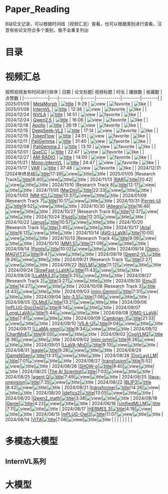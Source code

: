 # Paper_Reading

B站论文记录，可以根据时间线（视频汇总）查看，也可以根据类别进行查看，注意有些论文符合多个类别，我不会重复列出

# 目录


# 视频汇总
按照视频发布时间进行排序
| 日期 | 论文标题| 视频标题  | 时长 | 播放数     | 收藏数        | 点赞数      |
|------------|----|-----------|------|------------|---------|--------|
| 2025/01/09 | [MetaMorph](https://tsb0601.github.io/metamorph) | [![title](https://img.shields.io/badge/dynamic/json?label=视频&query=data.title&url=https://api.bilibili.com/x/web-interface/view?bvid=BV1W1rkYqEn9)](https://www.bilibili.com/video/BV1W1rkYqEn9/) | 9:29 | ![view](https://img.shields.io/badge/dynamic/json?label=播放量&query=data.stat.view&url=https://api.bilibili.com/x/web-interface/view?bvid=BV1W1rkYqEn9) | ![favorite](https://img.shields.io/badge/dynamic/json?label=收藏数&query=data.stat.favorite&url=https://api.bilibili.com/x/web-interface/view?bvid=BV1W1rkYqEn9) | ![like](https://img.shields.io/badge/dynamic/json?label=点赞数&query=data.stat.like&url=https://api.bilibili.com/x/web-interface/view?bvid=BV1W1rkYqEn9) |
| 2025/01/08 | [InternVL](https://internvl.github.io/) | [![title](https://img.shields.io/badge/dynamic/json?label=视频&query=data.title&url=https://api.bilibili.com/x/web-interface/view?bvid=BV1ZxrvYTEET)](https://www.bilibili.com/video/BV1ZxrvYTEET/) | 12:36 | ![view](https://img.shields.io/badge/dynamic/json?label=播放量&query=data.stat.view&url=https://api.bilibili.com/x/web-interface/view?bvid=BV1ZxrvYTEET) | ![favorite](https://img.shields.io/badge/dynamic/json?label=收藏数&query=data.stat.favorite&url=https://api.bilibili.com/x/web-interface/view?bvid=BV1ZxrvYTEET) | ![like](https://img.shields.io/badge/dynamic/json?label=点赞数&query=data.stat.like&url=https://api.bilibili.com/x/web-interface/view?bvid=BV1ZxrvYTEET) |
| 2024/12/24 | [NVILA](https://nvlabs.github.io/VILA/) | [![title](https://img.shields.io/badge/dynamic/json?label=视频&query=data.title&url=https://api.bilibili.com/x/web-interface/view?bvid=BV1g8kZYoEWn)](https://www.bilibili.com/video/BV1g8kZYoEWn/) | 14:51 | ![view](https://img.shields.io/badge/dynamic/json?label=播放量&query=data.stat.view&url=https://api.bilibili.com/x/web-interface/view?bvid=BV1g8kZYoEWn) | ![favorite](https://img.shields.io/badge/dynamic/json?label=收藏数&query=data.stat.favorite&url=https://api.bilibili.com/x/web-interface/view?bvid=BV1g8kZYoEWn) | ![like](https://img.shields.io/badge/dynamic/json?label=点赞数&query=data.stat.like&url=https://api.bilibili.com/x/web-interface/view?bvid=BV1g8kZYoEWn) |
| 2024/12/24 | [Qwen2.5](https://github.com/QwenLM/Qwen2.5) | [![title](https://img.shields.io/badge/dynamic/json?label=视频&query=data.title&url=https://api.bilibili.com/x/web-interface/view?bvid=BV13UkiYNEmv)](https://www.bilibili.com/video/BV13UkiYNEmv/) | 16:06 | ![view](https://img.shields.io/badge/dynamic/json?label=播放量&query=data.stat.view&url=https://api.bilibili.com/x/web-interface/view?bvid=BV13UkiYNEmv) | ![favorite](https://img.shields.io/badge/dynamic/json?label=收藏数&query=data.stat.favorite&url=https://api.bilibili.com/x/web-interface/view?bvid=BV13UkiYNEmv) | ![like](https://img.shields.io/badge/dynamic/json?label=点赞数&query=data.stat.like&url=https://api.bilibili.com/x/web-interface/view?bvid=BV13UkiYNEmv) |
| 2024/12/18 | [Apollo](https://arxiv.org/abs/2412.10360) | [![title](https://img.shields.io/badge/dynamic/json?label=视频&query=data.title&url=https://api.bilibili.com/x/web-interface/view?bvid=BV1RnkAY5EHe)](https://www.bilibili.com/video/BV1RnkAY5EHe/) | 26:19 | ![view](https://img.shields.io/badge/dynamic/json?label=播放量&query=data.stat.view&url=https://api.bilibili.com/x/web-interface/view?bvid=BV1RnkAY5EHe) | ![favorite](https://img.shields.io/badge/dynamic/json?label=收藏数&query=data.stat.favorite&url=https://api.bilibili.com/x/web-interface/view?bvid=BV1RnkAY5EHe) | ![like](https://img.shields.io/badge/dynamic/json?label=点赞数&query=data.stat.like&url=https://api.bilibili.com/x/web-interface/view?bvid=BV1RnkAY5EHe) |
| 2024/12/15 | [DeepSeek-VL2](https://github.com/deepseek-ai/DeepSeek-VL2/tree/main) | [![title](https://img.shields.io/badge/dynamic/json?label=视频&query=data.title&url=https://api.bilibili.com/x/web-interface/view?bvid=BV1pcqoYFEBg)](https://www.bilibili.com/video/BV1pcqoYFEBg/) | 17:14 | ![view](https://img.shields.io/badge/dynamic/json?label=播放量&query=data.stat.view&url=https://api.bilibili.com/x/web-interface/view?bvid=BV1pcqoYFEBg) | ![favorite](https://img.shields.io/badge/dynamic/json?label=收藏数&query=data.stat.favorite&url=https://api.bilibili.com/x/web-interface/view?bvid=BV1pcqoYFEBg) | ![like](https://img.shields.io/badge/dynamic/json?label=点赞数&query=data.stat.like&url=https://api.bilibili.com/x/web-interface/view?bvid=BV1pcqoYFEBg) |
| 2024/12/15 | [TokenFlow](https://github.com/ByteFlow-AI/TokenFlow/tree/main) | [![title](https://img.shields.io/badge/dynamic/json?label=视频&query=data.title&url=https://api.bilibili.com/x/web-interface/view?bvid=BV1JkB7YQEDe)](https://www.bilibili.com/video/BV1JkB7YQEDe/) | 24:51 | ![view](https://img.shields.io/badge/dynamic/json?label=播放量&query=data.stat.view&url=https://api.bilibili.com/x/web-interface/view?bvid=BV1JkB7YQEDe) | ![favorite](https://img.shields.io/badge/dynamic/json?label=收藏数&query=data.stat.favorite&url=https://api.bilibili.com/x/web-interface/view?bvid=BV1JkB7YQEDe) | ![like](https://img.shields.io/badge/dynamic/json?label=点赞数&query=data.stat.like&url=https://api.bilibili.com/x/web-interface/view?bvid=BV1JkB7YQEDe) |
| 2024/12/11 | [PaliGemma](https://arxiv.org/pdf/2407.07726) | [![title](https://img.shields.io/badge/dynamic/json?label=视频&query=data.title&url=https://api.bilibili.com/x/web-interface/view?bvid=BV15DqrY6Eah)](https://www.bilibili.com/video/BV15DqrY6Eah/) | 31:40 | ![view](https://img.shields.io/badge/dynamic/json?label=播放量&query=data.stat.view&url=https://api.bilibili.com/x/web-interface/view?bvid=BV15DqrY6Eah) | ![favorite](https://img.shields.io/badge/dynamic/json?label=收藏数&query=data.stat.favorite&url=https://api.bilibili.com/x/web-interface/view?bvid=BV15DqrY6Eah) | ![like](https://img.shields.io/badge/dynamic/json?label=点赞数&query=data.stat.like&url=https://api.bilibili.com/x/web-interface/view?bvid=BV15DqrY6Eah) |
| 2024/12/08 | [PaliGemma 2](https://arxiv.org/pdf/2412.03555) | [![title](https://img.shields.io/badge/dynamic/json?label=视频&query=data.title&url=https://api.bilibili.com/x/web-interface/view?bvid=BV1kwqsYuEfq)](https://www.bilibili.com/video/BV1kwqsYuEfq/) | 13:10 | ![view](https://img.shields.io/badge/dynamic/json?label=播放量&query=data.stat.view&url=https://api.bilibili.com/x/web-interface/view?bvid=BV1kwqsYuEfq) | ![favorite](https://img.shields.io/badge/dynamic/json?label=收藏数&query=data.stat.favorite&url=https://api.bilibili.com/x/web-interface/view?bvid=BV1kwqsYuEfq) | ![like](https://img.shields.io/badge/dynamic/json?label=点赞数&query=data.stat.like&url=https://api.bilibili.com/x/web-interface/view?bvid=BV1kwqsYuEfq) |
| 2024/12/01 | [QueCC](https://arxiv.org/pdf/2412.03555) | [![title](https://img.shields.io/badge/dynamic/json?label=视频&query=data.title&url=https://api.bilibili.com/x/web-interface/view?bvid=BV1XczfYREtY)](https://www.bilibili.com/video/BV1XczfYREtY/) | 22:47 | ![view](https://img.shields.io/badge/dynamic/json?label=播放量&query=data.stat.view&url=https://api.bilibili.com/x/web-interface/view?bvid=BV1XczfYREtY) | ![favorite](https://img.shields.io/badge/dynamic/json?label=收藏数&query=data.stat.favorite&url=https://api.bilibili.com/x/web-interface/view?bvid=BV1XczfYREtY) | ![like](https://img.shields.io/badge/dynamic/json?label=点赞数&query=data.stat.like&url=https://api.bilibili.com/x/web-interface/view?bvid=BV1XczfYREtY) |
| 2024/12/27 | [AM-RADIO](https://github.com/NVlabs/RADIO) | [![title](https://img.shields.io/badge/dynamic/json?label=视频&query=data.title&url=https://api.bilibili.com/x/web-interface/view?bvid=BV1vkBRY7EVE)](https://www.bilibili.com/video/BV1vkBRY7EVE/) | 14:00 | ![view](https://img.shields.io/badge/dynamic/json?label=播放量&query=data.stat.view&url=https://api.bilibili.com/x/web-interface/view?bvid=BV1vkBRY7EVE) | ![favorite](https://img.shields.io/badge/dynamic/json?label=收藏数&query=data.stat.favorite&url=https://api.bilibili.com/x/web-interface/view?bvid=BV1vkBRY7EVE) | ![like](https://img.shields.io/badge/dynamic/json?label=点赞数&query=data.stat.like&url=https://api.bilibili.com/x/web-interface/view?bvid=BV1vkBRY7EVE) |
| 2024/11/21 | [Mono-internVL](https://arxiv.org/pdf/2410.08202) | [![title](https://img.shields.io/badge/dynamic/json?label=视频&query=data.title&url=https://api.bilibili.com/x/web-interface/view?bvid=BV1CUUyYZESE)](https://www.bilibili.com/video/BV1CUUyYZESE/) | 24:47 | ![view](https://img.shields.io/badge/dynamic/json?label=播放量&query=data.stat.view&url=https://api.bilibili.com/x/web-interface/view?bvid=BV1CUUyYZESE) | ![favorite](https://img.shields.io/badge/dynamic/json?label=收藏数&query=data.stat.favorite&url=https://api.bilibili.com/x/web-interface/view?bvid=BV1CUUyYZESE) | ![like](https://img.shields.io/badge/dynamic/json?label=点赞数&query=data.stat.like&url=https://api.bilibili.com/x/web-interface/view?bvid=BV1CUUyYZESE) |
| 2024/11/17 | [VAR](https://github.com/FoundationVision/VAR) | [![title](https://img.shields.io/badge/dynamic/json?label=视频&query=data.title&url=https://api.bilibili.com/x/web-interface/view?bvid=BV1oFUCYkEjE)](https://www.bilibili.com/video/BV1oFUCYkEjE/) | 37:48 | ![view](https://img.shields.io/badge/dynamic/json?label=播放量&query=data.stat.view&url=https://api.bilibili.com/x/web-interface/view?bvid=BV1oFUCYkEjE) | ![favorite](https://img.shields.io/badge/dynamic/json?label=收藏数&query=data.stat.favorite&url=https://api.bilibili.com/x/web-interface/view?bvid=BV1oFUCYkEjE) | ![like](https://img.shields.io/badge/dynamic/json?label=点赞数&query=data.stat.like&url=https://api.bilibili.com/x/web-interface/view?bvid=BV1oFUCYkEjE) |
| 2024/12/31 |2024年终总结|[![title](https://img.shields.io/badge/dynamic/json?label=视频&query=data.title&url=https://api.bilibili.com/x/web-interface/view?bvid=BV12e6nYrENQ)](https://www.bilibili.com/video/BV12e6nYrENQ/)|17:39|![view](https://img.shields.io/badge/dynamic/json?label=播放量&query=data.stat.view&url=https://api.bilibili.com/x/web-interface/view?bvid=BV12e6nYrENQ)|![title](https://img.shields.io/badge/dynamic/json?label=收藏数&query=data.stat.favorite&url=https://api.bilibili.com/x/web-interface/view?bvid=BV12e6nYrENQ)|![title](https://img.shields.io/badge/dynamic/json?label=点赞数&query=data.stat.like&url=https://api.bilibili.com/x/web-interface/view?bvid=BV12e6nYrENQ)
| 2025/01/05 |Research Track|[![title](https://img.shields.io/badge/dynamic/json?label=视频&query=data.title&url=https://api.bilibili.com/x/web-interface/view?bvid=BV1GPrTYUET4)](https://www.bilibili.com/video/BV1GPrTYUET4/)|8:40|![view](https://img.shields.io/badge/dynamic/json?label=播放量&query=data.stat.view&url=https://api.bilibili.com/x/web-interface/view?bvid=BV1GPrTYUET4)|![title](https://img.shields.io/badge/dynamic/json?label=收藏数&query=data.stat.favorite&url=https://api.bilibili.com/x/web-interface/view?bvid=BV1GPrTYUET4)|![title](https://img.shields.io/badge/dynamic/json?label=点赞数&query=data.stat.like&url=https://api.bilibili.com/x/web-interface/view?bvid=BV1GPrTYUET4)
| 2024/11/13 |[RAR](https://arxiv.org/pdf/2411.00776)|[![title](https://img.shields.io/badge/dynamic/json?label=视频&query=data.title&url=https://api.bilibili.com/x/web-interface/view?bvid=BV1bLUuYeEP4)](https://www.bilibili.com/video/BV1bLUuYeEP4/)|20:42|![view](https://img.shields.io/badge/dynamic/json?label=播放量&query=data.stat.view&url=https://api.bilibili.com/x/web-interface/view?bvid=BV1bLUuYeEP4)|![title](https://img.shields.io/badge/dynamic/json?label=收藏数&query=data.stat.favorite&url=https://api.bilibili.com/x/web-interface/view?bvid=BV1bLUuYeEP4)|![title](https://img.shields.io/badge/dynamic/json?label=点赞数&query=data.stat.like&url=https://api.bilibili.com/x/web-interface/view?bvid=BV1bLUuYeEP4)
| 2024/11/10 |Research Track 8|[![title](https://img.shields.io/badge/dynamic/json?label=视频&query=data.title&url=https://api.bilibili.com/x/web-interface/view?bvid=BV1w7mkYEERN)](https://www.bilibili.com/video/BV1w7mkYEERN/)|12:17|![view](https://img.shields.io/badge/dynamic/json?label=播放量&query=data.stat.view&url=https://api.bilibili.com/x/web-interface/view?bvid=BV1w7mkYEERN)|![title](https://img.shields.io/badge/dynamic/json?label=收藏数&query=data.stat.favorite&url=https://api.bilibili.com/x/web-interface/view?bvid=BV1w7mkYEERN)|![title](https://img.shields.io/badge/dynamic/json?label=点赞数&query=data.stat.like&url=https://api.bilibili.com/x/web-interface/view?bvid=BV1w7mkYEERN)
| 2024/11/05 |[MarDini](https://arxiv.org/abs/2410.20280)|[![title](https://img.shields.io/badge/dynamic/json?label=视频&query=data.title&url=https://api.bilibili.com/x/web-interface/view?bvid=BV1tuDQYxES7)](https://www.bilibili.com/video/BV1tuDQYxES7/)|22:33|![view](https://img.shields.io/badge/dynamic/json?label=播放量&query=data.stat.view&url=https://api.bilibili.com/x/web-interface/view?bvid=BV1tuDQYxES7)|![title](https://img.shields.io/badge/dynamic/json?label=收藏数&query=data.stat.favorite&url=https://api.bilibili.com/x/web-interface/view?bvid=BV1tuDQYxES7)|![title](https://img.shields.io/badge/dynamic/json?label=点赞数&query=data.stat.like&url=https://api.bilibili.com/x/web-interface/view?bvid=BV1tuDQYxES7)
| 2024/11/03 |[MM-ICL](https://arxiv.org/abs/2410.20482)|[![title](https://img.shields.io/badge/dynamic/json?label=视频&query=data.title&url=https://api.bilibili.com/x/web-interface/view?bvid=BV1cqDNYDEZq)](https://www.bilibili.com/video/BV1cqDNYDEZq/)|13:37|![view](https://img.shields.io/badge/dynamic/json?label=播放量&query=data.stat.view&url=https://api.bilibili.com/x/web-interface/view?bvid=BV1cqDNYDEZq)|![title](https://img.shields.io/badge/dynamic/json?label=收藏数&query=data.stat.favorite&url=https://api.bilibili.com/x/web-interface/view?bvid=BV1cqDNYDEZq)|![title](https://img.shields.io/badge/dynamic/json?label=点赞数&query=data.stat.like&url=https://api.bilibili.com/x/web-interface/view?bvid=BV1cqDNYDEZq)
| 2024/01/09 |Research Track 7|[![title](https://img.shields.io/badge/dynamic/json?label=视频&query=data.title&url=https://api.bilibili.com/x/web-interface/view?bvid=BV1XKSSYdEWw)](https://www.bilibili.com/video/BV1XKSSYdEWw/)|10:17|![view](https://img.shields.io/badge/dynamic/json?label=播放量&query=data.stat.view&url=https://api.bilibili.com/x/web-interface/view?bvid=BV1XKSSYdEWw)|![title](https://img.shields.io/badge/dynamic/json?label=收藏数&query=data.stat.favorite&url=https://api.bilibili.com/x/web-interface/view?bvid=BV1XKSSYdEWw)|![title](https://img.shields.io/badge/dynamic/json?label=点赞数&query=data.stat.like&url=https://api.bilibili.com/x/web-interface/view?bvid=BV1XKSSYdEWw)
| 2024/10/31 |[Ferret-UI 2](https://arxiv.org/abs/2410.18967)|[![title](https://img.shields.io/badge/dynamic/json?label=视频&query=data.title&url=https://api.bilibili.com/x/web-interface/view?bvid=BV15XSHYDE1Y)](https://www.bilibili.com/video/BV15XSHYDE1Y/)|9:52|![view](https://img.shields.io/badge/dynamic/json?label=播放量&query=data.stat.view&url=https://api.bilibili.com/x/web-interface/view?bvid=BV15XSHYDE1Y)|![title](https://img.shields.io/badge/dynamic/json?label=收藏数&query=data.stat.favorite&url=https://api.bilibili.com/x/web-interface/view?bvid=BV15XSHYDE1Y)|![title](https://img.shields.io/badge/dynamic/json?label=点赞数&query=data.stat.like&url=https://api.bilibili.com/x/web-interface/view?bvid=BV15XSHYDE1Y)
| 2024/10/30 |[Allegro](https://arxiv.org/abs/2410.15458)|[![title](https://img.shields.io/badge/dynamic/json?label=视频&query=data.title&url=https://api.bilibili.com/x/web-interface/view?bvid=BV1mTSaYwE3a)](https://www.bilibili.com/video/BV1mTSaYwE3a/)|16:48|![view](https://img.shields.io/badge/dynamic/json?label=播放量&query=data.stat.view&url=https://api.bilibili.com/x/web-interface/view?bvid=BV1mTSaYwE3a)|![title](https://img.shields.io/badge/dynamic/json?label=收藏数&query=data.stat.favorite&url=https://api.bilibili.com/x/web-interface/view?bvid=BV1mTSaYwE3a)|![title](https://img.shields.io/badge/dynamic/json?label=点赞数&query=data.stat.like&url=https://api.bilibili.com/x/web-interface/view?bvid=BV1mTSaYwE3a)
| 2024/10/27 |Research Track 6|[![title](https://img.shields.io/badge/dynamic/json?label=视频&query=data.title&url=https://api.bilibili.com/x/web-interface/view?bvid=BV1oe1uY6E7Z)](https://www.bilibili.com/video/BV1oe1uY6E7Z/)|12:37|![view](https://img.shields.io/badge/dynamic/json?label=播放量&query=data.stat.view&url=https://api.bilibili.com/x/web-interface/view?bvid=BV1oe1uY6E7Z)|![title](https://img.shields.io/badge/dynamic/json?label=收藏数&query=data.stat.favorite&url=https://api.bilibili.com/x/web-interface/view?bvid=BV1oe1uY6E7Z)|![title](https://img.shields.io/badge/dynamic/json?label=点赞数&query=data.stat.like&url=https://api.bilibili.com/x/web-interface/view?bvid=BV1oe1uY6E7Z)
| 2024/10/24 |[Fluid](https://arxiv.org/pdf/2410.13863)|[![title](https://img.shields.io/badge/dynamic/json?label=视频&query=data.title&url=https://api.bilibili.com/x/web-interface/view?bvid=BV158ykYbE7q)](https://www.bilibili.com/video/BV158ykYbE7q/)|12:20|![view](https://img.shields.io/badge/dynamic/json?label=播放量&query=data.stat.view&url=https://api.bilibili.com/x/web-interface/view?bvid=BV158ykYbE7q)|![title](https://img.shields.io/badge/dynamic/json?label=收藏数&query=data.stat.favorite&url=https://api.bilibili.com/x/web-interface/view?bvid=BV158ykYbE7q)|![title](https://img.shields.io/badge/dynamic/json?label=点赞数&query=data.stat.like&url=https://api.bilibili.com/x/web-interface/view?bvid=BV158ykYbE7q)
| 2024/10/22 |[Janus](https://arxiv.org/abs/2410.13848)|[![title](https://img.shields.io/badge/dynamic/json?label=视频&query=data.title&url=https://api.bilibili.com/x/web-interface/view?bvid=BV1jQypYkELB)](https://www.bilibili.com/video/BV1jQypYkELB/)|10:57|![view](https://img.shields.io/badge/dynamic/json?label=播放量&query=data.stat.view&url=https://api.bilibili.com/x/web-interface/view?bvid=BV1jQypYkELB)|![title](https://img.shields.io/badge/dynamic/json?label=收藏数&query=data.stat.favorite&url=https://api.bilibili.com/x/web-interface/view?bvid=BV1jQypYkELB)|![title](https://img.shields.io/badge/dynamic/json?label=点赞数&query=data.stat.like&url=https://api.bilibili.com/x/web-interface/view?bvid=BV1jQypYkELB)
| 2024/10/20 |Research Track 5|[![title](https://img.shields.io/badge/dynamic/json?label=视频&query=data.title&url=https://api.bilibili.com/x/web-interface/view?bvid=BV18WyeYhEPB)](https://www.bilibili.com/video/BV18WyeYhEPB/)|2:45|![view](https://img.shields.io/badge/dynamic/json?label=播放量&query=data.stat.view&url=https://api.bilibili.com/x/web-interface/view?bvid=BV18WyeYhEPB)|![title](https://img.shields.io/badge/dynamic/json?label=收藏数&query=data.stat.favorite&url=https://api.bilibili.com/x/web-interface/view?bvid=BV18WyeYhEPB)|![title](https://img.shields.io/badge/dynamic/json?label=点赞数&query=data.stat.like&url=https://api.bilibili.com/x/web-interface/view?bvid=BV18WyeYhEPB)
| 2024/10/17 |[Aria](https://arxiv.org/abs/2410.05993)|[![title](https://img.shields.io/badge/dynamic/json?label=视频&query=data.title&url=https://api.bilibili.com/x/web-interface/view?bvid=BV1SjyTYnEjB)](https://www.bilibili.com/video/BV1SjyTYnEjB/)|8:12|![view](https://img.shields.io/badge/dynamic/json?label=播放量&query=data.stat.view&url=https://api.bilibili.com/x/web-interface/view?bvid=BV1SjyTYnEjB)|![title](https://img.shields.io/badge/dynamic/json?label=收藏数&query=data.stat.favorite&url=https://api.bilibili.com/x/web-interface/view?bvid=BV1SjyTYnEjB)|![title](https://img.shields.io/badge/dynamic/json?label=点赞数&query=data.stat.like&url=https://api.bilibili.com/x/web-interface/view?bvid=BV1SjyTYnEjB)
| 2024/10/14 |[AVG-LLaVA](https://arxiv.org/abs/2410.02745v2)|[![title](https://img.shields.io/badge/dynamic/json?label=视频&query=data.title&url=https://api.bilibili.com/x/web-interface/view?bvid=BV1tnmjYnEKZ)](https://www.bilibili.com/video/BV1tnmjYnEKZ/)|10:00|![view](https://img.shields.io/badge/dynamic/json?label=播放量&query=data.stat.view&url=https://api.bilibili.com/x/web-interface/view?bvid=BV1tnmjYnEKZ)|![title](https://img.shields.io/badge/dynamic/json?label=收藏数&query=data.stat.favorite&url=https://api.bilibili.com/x/web-interface/view?bvid=BV1tnmjYnEKZ)|![title](https://img.shields.io/badge/dynamic/json?label=点赞数&query=data.stat.like&url=https://api.bilibili.com/x/web-interface/view?bvid=BV1tnmjYnEKZ)
| 2024/10/13 |Research Track 4|[![title](https://img.shields.io/badge/dynamic/json?label=视频&query=data.title&url=https://api.bilibili.com/x/web-interface/view?bvid=BV1FV2rYuE3s)](https://www.bilibili.com/video/BV1FV2rYuE3s/)|8:06|![view](https://img.shields.io/badge/dynamic/json?label=播放量&query=data.stat.view&url=https://api.bilibili.com/x/web-interface/view?bvid=BV1FV2rYuE3s)|![title](https://img.shields.io/badge/dynamic/json?label=收藏数&query=data.stat.favorite&url=https://api.bilibili.com/x/web-interface/view?bvid=BV1FV2rYuE3s)|![title](https://img.shields.io/badge/dynamic/json?label=点赞数&query=data.stat.like&url=https://api.bilibili.com/x/web-interface/view?bvid=BV1FV2rYuE3s)
| 2024/10/10 |[MM1.5](https://arxiv.org/abs/2409.20566)|[![title](https://img.shields.io/badge/dynamic/json?label=视频&query=data.title&url=https://api.bilibili.com/x/web-interface/view?bvid=BV1dU2GYDEz5)](https://www.bilibili.com/video/BV1dU2GYDEz5/)|21:09|![view](https://img.shields.io/badge/dynamic/json?label=播放量&query=data.stat.view&url=https://api.bilibili.com/x/web-interface/view?bvid=BV1dU2GYDEz5)|![title](https://img.shields.io/badge/dynamic/json?label=收藏数&query=data.stat.favorite&url=https://api.bilibili.com/x/web-interface/view?bvid=BV1dU2GYDEz5)|![title](https://img.shields.io/badge/dynamic/json?label=点赞数&query=data.stat.like&url=https://api.bilibili.com/x/web-interface/view?bvid=BV1dU2GYDEz5)
| 2024/09/14 |[Points](https://www.arxiv.org/pdf/2409.04828)|[![title](https://img.shields.io/badge/dynamic/json?label=视频&query=data.title&url=https://api.bilibili.com/x/web-interface/view?bvid=BV1JQ4fe4EaY)](https://www.bilibili.com/video/BV1JQ4fe4EaY/)|10:02|![view](https://img.shields.io/badge/dynamic/json?label=播放量&query=data.stat.view&url=https://api.bilibili.com/x/web-interface/view?bvid=BV1JQ4fe4EaY)|![title](https://img.shields.io/badge/dynamic/json?label=收藏数&query=data.stat.favorite&url=https://api.bilibili.com/x/web-interface/view?bvid=BV1JQ4fe4EaY)|![title](https://img.shields.io/badge/dynamic/json?label=点赞数&query=data.stat.like&url=https://api.bilibili.com/x/web-interface/view?bvid=BV1JQ4fe4EaY)
| 2024/09/14 |[Open-MAGVIT2](https://arxiv.org/abs/2409.04410)|[![title](https://img.shields.io/badge/dynamic/json?label=视频&query=data.title&url=https://api.bilibili.com/x/web-interface/view?bvid=BV14YtMehEfK)](https://www.bilibili.com/video/BV14YtMehEfK/)|9:47|![view](https://img.shields.io/badge/dynamic/json?label=播放量&query=data.stat.view&url=https://api.bilibili.com/x/web-interface/view?bvid=BV14YtMehEfK)|![title](https://img.shields.io/badge/dynamic/json?label=收藏数&query=data.stat.favorite&url=https://api.bilibili.com/x/web-interface/view?bvid=BV14YtMehEfK)|![title](https://img.shields.io/badge/dynamic/json?label=点赞数&query=data.stat.like&url=https://api.bilibili.com/x/web-interface/view?bvid=BV14YtMehEfK)
| 2024/09/19 |[Qwen2-VL](https://arxiv.org/pdf/2409.12191)|[![title](https://img.shields.io/badge/dynamic/json?label=视频&query=data.title&url=https://api.bilibili.com/x/web-interface/view?bvid=BV1YNtReKEND)](https://www.bilibili.com/video/BV1YNtReKEND/)|9:26|![view](https://img.shields.io/badge/dynamic/json?label=播放量&query=data.stat.view&url=https://api.bilibili.com/x/web-interface/view?bvid=BV1YNtReKEND)|![title](https://img.shields.io/badge/dynamic/json?label=收藏数&query=data.stat.favorite&url=https://api.bilibili.com/x/web-interface/view?bvid=BV1YNtReKEND)|![title](https://img.shields.io/badge/dynamic/json?label=点赞数&query=data.stat.like&url=https://api.bilibili.com/x/web-interface/view?bvid=BV1YNtReKEND)
| 2024/09/21 |Research Track 1|[![title](https://img.shields.io/badge/dynamic/json?label=视频&query=data.title&url=https://api.bilibili.com/x/web-interface/view?bvid=BV13EtBepE34)](https://www.bilibili.com/video/BV13EtBepE34/)|2:27|![view](https://img.shields.io/badge/dynamic/json?label=播放量&query=data.stat.view&url=https://api.bilibili.com/x/web-interface/view?bvid=BV13EtBepE34)|![title](https://img.shields.io/badge/dynamic/json?label=收藏数&query=data.stat.favorite&url=https://api.bilibili.com/x/web-interface/view?bvid=BV13EtBepE34)|![title](https://img.shields.io/badge/dynamic/json?label=点赞数&query=data.stat.like&url=https://api.bilibili.com/x/web-interface/view?bvid=BV13EtBepE34)
| 2024/09/22 |[NVLM](https://arxiv.org/pdf/2409.11402)|[![title](https://img.shields.io/badge/dynamic/json?label=视频&query=data.title&url=https://api.bilibili.com/x/web-interface/view?bvid=BV1SWske9EbP)](https://www.bilibili.com/video/BV1SWske9EbP/)|11:12|![view](https://img.shields.io/badge/dynamic/json?label=播放量&query=data.stat.view&url=https://api.bilibili.com/x/web-interface/view?bvid=BV1SWske9EbP)|![title](https://img.shields.io/badge/dynamic/json?label=收藏数&query=data.stat.favorite&url=https://api.bilibili.com/x/web-interface/view?bvid=BV1SWske9EbP)|![title](https://img.shields.io/badge/dynamic/json?label=点赞数&query=data.stat.like&url=https://api.bilibili.com/x/web-interface/view?bvid=BV1SWske9EbP)
| 2024/09/24 |[SlowFast-LLaVA](https://arxiv.org/abs/2407.15841)|[![title](https://img.shields.io/badge/dynamic/json?label=视频&query=data.title&url=https://api.bilibili.com/x/web-interface/view?bvid=BV1JgsvenEyi)](https://www.bilibili.com/video/BV1JgsvenEyi/)|11:43|![view](https://img.shields.io/badge/dynamic/json?label=播放量&query=data.stat.view&url=https://api.bilibili.com/x/web-interface/view?bvid=BV1JgsvenEyi)|![title](https://img.shields.io/badge/dynamic/json?label=收藏数&query=data.stat.favorite&url=https://api.bilibili.com/x/web-interface/view?bvid=BV1JgsvenEyi)|![title](https://img.shields.io/badge/dynamic/json?label=点赞数&query=data.stat.like&url=https://api.bilibili.com/x/web-interface/view?bvid=BV1JgsvenEyi)
| 2024/09/26 |[LLaMA3.2](https://github.com/meta-llama/llama-models/tree/main/models/llama3_2)|[![title](https://img.shields.io/badge/dynamic/json?label=视频&query=data.title&url=https://api.bilibili.com/x/web-interface/view?bvid=BV1cxx7egEZ2)](https://www.bilibili.com/video/BV1cxx7egEZ2/)|5:25|![view](https://img.shields.io/badge/dynamic/json?label=播放量&query=data.stat.view&url=https://api.bilibili.com/x/web-interface/view?bvid=BV1cxx7egEZ2)|![title](https://img.shields.io/badge/dynamic/json?label=收藏数&query=data.stat.favorite&url=https://api.bilibili.com/x/web-interface/view?bvid=BV1cxx7egEZ2)|![title](https://img.shields.io/badge/dynamic/json?label=点赞数&query=data.stat.like&url=https://api.bilibili.com/x/web-interface/view?bvid=BV1cxx7egEZ2)
| 2024/09/27 |Research Track 2|[![title](https://img.shields.io/badge/dynamic/json?label=视频&query=data.title&url=https://api.bilibili.com/x/web-interface/view?bvid=BV12psfebETp)](https://www.bilibili.com/video/BV12psfebETp/)|3:27|![view](https://img.shields.io/badge/dynamic/json?label=播放量&query=data.stat.view&url=https://api.bilibili.com/x/web-interface/view?bvid=BV12psfebETp)|![title](https://img.shields.io/badge/dynamic/json?label=收藏数&query=data.stat.favorite&url=https://api.bilibili.com/x/web-interface/view?bvid=BV12psfebETp)|![title](https://img.shields.io/badge/dynamic/json?label=点赞数&query=data.stat.like&url=https://api.bilibili.com/x/web-interface/view?bvid=BV12psfebETp)
| 2024/09/30 |[Emu3](https://arxiv.org/abs/2409.18869)|[![title](https://img.shields.io/badge/dynamic/json?label=视频&query=data.title&url=https://api.bilibili.com/x/web-interface/view?bvid=BV1oQxxeWEwu)](https://www.bilibili.com/video/BV1oQxxeWEwu/)|14:27|![view](https://img.shields.io/badge/dynamic/json?label=播放量&query=data.stat.view&url=https://api.bilibili.com/x/web-interface/view?bvid=BV1oQxxeWEwu)|![title](https://img.shields.io/badge/dynamic/json?label=收藏数&query=data.stat.favorite&url=https://api.bilibili.com/x/web-interface/view?bvid=BV1oQxxeWEwu)|![title](https://img.shields.io/badge/dynamic/json?label=点赞数&query=data.stat.like&url=https://api.bilibili.com/x/web-interface/view?bvid=BV1oQxxeWEwu)
| 2024/10/08 |Research Track 3|[![title](https://img.shields.io/badge/dynamic/json?label=视频&query=data.title&url=https://api.bilibili.com/x/web-interface/view?bvid=BV1Xg2HYBEfT)](https://www.bilibili.com/video/BV1Xg2HYBEfT/)|4:43|![view](https://img.shields.io/badge/dynamic/json?label=播放量&query=data.stat.view&url=https://api.bilibili.com/x/web-interface/view?bvid=BV1Xg2HYBEfT)|![title](https://img.shields.io/badge/dynamic/json?label=收藏数&query=data.stat.favorite&url=https://api.bilibili.com/x/web-interface/view?bvid=BV1Xg2HYBEfT)|![title](https://img.shields.io/badge/dynamic/json?label=点赞数&query=data.stat.like&url=https://api.bilibili.com/x/web-interface/view?bvid=BV1Xg2HYBEfT)
| 2024/09/03 |[mini-Gemini](https://arxiv.org/abs/2403.18814)|[![title](https://img.shields.io/badge/dynamic/json?label=视频&query=data.title&url=https://api.bilibili.com/x/web-interface/view?bvid=BV11BHxebEcS)](https://www.bilibili.com/video/BV11BHxebEcS/)|7:31|![view](https://img.shields.io/badge/dynamic/json?label=播放量&query=data.stat.view&url=https://api.bilibili.com/x/web-interface/view?bvid=BV11BHxebEcS)|![title](https://img.shields.io/badge/dynamic/json?label=收藏数&query=data.stat.favorite&url=https://api.bilibili.com/x/web-interface/view?bvid=BV11BHxebEcS)|![title](https://img.shields.io/badge/dynamic/json?label=点赞数&query=data.stat.like&url=https://api.bilibili.com/x/web-interface/view?bvid=BV11BHxebEcS)
| 2024/09/04 |[phi-3.5](https://arxiv.org/abs/2404.14219v3)|[![title](https://img.shields.io/badge/dynamic/json?label=视频&query=data.title&url=https://api.bilibili.com/x/web-interface/view?bvid=BV1KFpwewEp9)](https://www.bilibili.com/video/BV1KFpwewEp9/)|7:06|![view](https://img.shields.io/badge/dynamic/json?label=播放量&query=data.stat.view&url=https://api.bilibili.com/x/web-interface/view?bvid=BV1KFpwewEp9)|![title](https://img.shields.io/badge/dynamic/json?label=收藏数&query=data.stat.favorite&url=https://api.bilibili.com/x/web-interface/view?bvid=BV1KFpwewEp9)|![title](https://img.shields.io/badge/dynamic/json?label=点赞数&query=data.stat.like&url=https://api.bilibili.com/x/web-interface/view?bvid=BV1KFpwewEp9)
| 2024/09/05 |[OLMoE](https://arxiv.org/abs/2409.02060)|[![title](https://img.shields.io/badge/dynamic/json?label=视频&query=data.title&url=https://api.bilibili.com/x/web-interface/view?bvid=BV1JhpGeUETD)](https://www.bilibili.com/video/BV1JhpGeUETD/)|13:21|![view](https://img.shields.io/badge/dynamic/json?label=播放量&query=data.stat.view&url=https://api.bilibili.com/x/web-interface/view?bvid=BV1JhpGeUETD)|![title](https://img.shields.io/badge/dynamic/json?label=收藏数&query=data.stat.favorite&url=https://api.bilibili.com/x/web-interface/view?bvid=BV1JhpGeUETD)|![title](https://img.shields.io/badge/dynamic/json?label=点赞数&query=data.stat.like&url=https://api.bilibili.com/x/web-interface/view?bvid=BV1JhpGeUETD)
| 2024/09/06 |[mPLUG-DocOwl2](https://arxiv.org/abs/2409.03420)|[![title](https://img.shields.io/badge/dynamic/json?label=视频&query=data.title&url=https://api.bilibili.com/x/web-interface/view?bvid=BV15SH9edE49)](https://www.bilibili.com/video/BV15SH9edE49/)|8:14|![view](https://img.shields.io/badge/dynamic/json?label=播放量&query=data.stat.view&url=https://api.bilibili.com/x/web-interface/view?bvid=BV15SH9edE49)|![title](https://img.shields.io/badge/dynamic/json?label=收藏数&query=data.stat.favorite&url=https://api.bilibili.com/x/web-interface/view?bvid=BV15SH9edE49)|![title](https://img.shields.io/badge/dynamic/json?label=点赞数&query=data.stat.like&url=https://api.bilibili.com/x/web-interface/view?bvid=BV15SH9edE49)
| 2024/09/07 |[LongLLaVA](https://arxiv.org/abs/2409.02889)|[![title](https://img.shields.io/badge/dynamic/json?label=视频&query=data.title&url=https://api.bilibili.com/x/web-interface/view?bvid=BV1kVp4ebE3g)](https://www.bilibili.com/video/BV1kVp4ebE3g/)|5:44|![view](https://img.shields.io/badge/dynamic/json?label=播放量&query=data.stat.view&url=https://api.bilibili.com/x/web-interface/view?bvid=BV1kVp4ebE3g)|![title](https://img.shields.io/badge/dynamic/json?label=收藏数&query=data.stat.favorite&url=https://api.bilibili.com/x/web-interface/view?bvid=BV1kVp4ebE3g)|![title](https://img.shields.io/badge/dynamic/json?label=点赞数&query=data.stat.like&url=https://api.bilibili.com/x/web-interface/view?bvid=BV1kVp4ebE3g)
| 2024/09/08 |[OMG-LLaVA](https://arxiv.org/pdf/2406.19389)|[![title](https://img.shields.io/badge/dynamic/json?label=视频&query=data.title&url=https://api.bilibili.com/x/web-interface/view?bvid=BV1ChpqeoEFb)](https://www.bilibili.com/video/BV1ChpqeoEFb/)|7:41|![view](https://img.shields.io/badge/dynamic/json?label=播放量&query=data.stat.view&url=https://api.bilibili.com/x/web-interface/view?bvid=BV1ChpqeoEFb)|![title](https://img.shields.io/badge/dynamic/json?label=收藏数&query=data.stat.favorite&url=https://api.bilibili.com/x/web-interface/view?bvid=BV1ChpqeoEFb)|![title](https://img.shields.io/badge/dynamic/json?label=点赞数&query=data.stat.like&url=https://api.bilibili.com/x/web-interface/view?bvid=BV1ChpqeoEFb)
| 2024/09/09 |[Cambrian-1](https://arxiv.org/abs/2406.16860)|[![title](https://img.shields.io/badge/dynamic/json?label=视频&query=data.title&url=https://api.bilibili.com/x/web-interface/view?bvid=BV1oQpneMERB)](https://www.bilibili.com/video/BV1oQpneMERB/)|21:33|![view](https://img.shields.io/badge/dynamic/json?label=播放量&query=data.stat.view&url=https://api.bilibili.com/x/web-interface/view?bvid=BV1oQpneMERB)|![title](https://img.shields.io/badge/dynamic/json?label=收藏数&query=data.stat.favorite&url=https://api.bilibili.com/x/web-interface/view?bvid=BV1oQpneMERB)|![title](https://img.shields.io/badge/dynamic/json?label=点赞数&query=data.stat.like&url=https://api.bilibili.com/x/web-interface/view?bvid=BV1oQpneMERB)
| 2024/09/10 |[VILA-U](https://www.arxiv.org/pdf/2409.04429)|[![title](https://img.shields.io/badge/dynamic/json?label=视频&query=data.title&url=https://api.bilibili.com/x/web-interface/view?bvid=BV1CV4Ye4EWw)](https://www.bilibili.com/video/BV1CV4Ye4EWw/)|9:04|![view](https://img.shields.io/badge/dynamic/json?label=播放量&query=data.stat.view&url=https://api.bilibili.com/x/web-interface/view?bvid=BV1CV4Ye4EWw)|![title](https://img.shields.io/badge/dynamic/json?label=收藏数&query=data.stat.favorite&url=https://api.bilibili.com/x/web-interface/view?bvid=BV1CV4Ye4EWw)|![title](https://img.shields.io/badge/dynamic/json?label=点赞数&query=data.stat.like&url=https://api.bilibili.com/x/web-interface/view?bvid=BV1CV4Ye4EWw)
| 2024/09/11 |[LLaMA-omni](https://arxiv.org/abs/2409.06666)|[![title](https://img.shields.io/badge/dynamic/json?label=视频&query=data.title&url=https://api.bilibili.com/x/web-interface/view?bvid=BV14k46eDEAJ)](https://www.bilibili.com/video/BV14k46eDEAJ/)|9:34|![view](https://img.shields.io/badge/dynamic/json?label=播放量&query=data.stat.view&url=https://api.bilibili.com/x/web-interface/view?bvid=BV14k46eDEAJ)|![title](https://img.shields.io/badge/dynamic/json?label=收藏数&query=data.stat.favorite&url=https://api.bilibili.com/x/web-interface/view?bvid=BV14k46eDEAJ)|![title](https://img.shields.io/badge/dynamic/json?label=点赞数&query=data.stat.like&url=https://api.bilibili.com/x/web-interface/view?bvid=BV14k46eDEAJ)
| 2024/09/12 |[ChartMoE](https://arxiv.org/pdf/2409.03277)|[![title](https://img.shields.io/badge/dynamic/json?label=视频&query=data.title&url=https://api.bilibili.com/x/web-interface/view?bvid=BV1Um4HeeEE4)](https://www.bilibili.com/video/BV1Um4HeeEE4/)|6:00|![view](https://img.shields.io/badge/dynamic/json?label=播放量&query=data.stat.view&url=https://api.bilibili.com/x/web-interface/view?bvid=BV1Um4HeeEE4)|![title](https://img.shields.io/badge/dynamic/json?label=收藏数&query=data.stat.favorite&url=https://api.bilibili.com/x/web-interface/view?bvid=BV1Um4HeeEE4)|![title](https://img.shields.io/badge/dynamic/json?label=点赞数&query=data.stat.like&url=https://api.bilibili.com/x/web-interface/view?bvid=BV1Um4HeeEE4)
| 2024/09/02 |[CogVLM2](https://arxiv.org/abs/2408.16500)|[![title](https://img.shields.io/badge/dynamic/json?label=视频&query=data.title&url=https://api.bilibili.com/x/web-interface/view?bvid=BV1reHkeKEQs)](https://www.bilibili.com/video/BV1reHkeKEQs/)|6:36|![view](https://img.shields.io/badge/dynamic/json?label=播放量&query=data.stat.view&url=https://api.bilibili.com/x/web-interface/view?bvid=BV1reHkeKEQs)|![title](https://img.shields.io/badge/dynamic/json?label=收藏数&query=data.stat.favorite&url=https://api.bilibili.com/x/web-interface/view?bvid=BV1reHkeKEQs)|![title](https://img.shields.io/badge/dynamic/json?label=点赞数&query=data.stat.like&url=https://api.bilibili.com/x/web-interface/view?bvid=BV1reHkeKEQs)
| 2024/09/02 |[mini-omni](https://arxiv.org/abs/2408.16725)|[![title](https://img.shields.io/badge/dynamic/json?label=视频&query=data.title&url=https://api.bilibili.com/x/web-interface/view?bvid=BV1CGHCegEkZ)](https://www.bilibili.com/video/BV1CGHCegEkZ/)|6:26|![view](https://img.shields.io/badge/dynamic/json?label=播放量&query=data.stat.view&url=https://api.bilibili.com/x/web-interface/view?bvid=BV1CGHCegEkZ)|![title](https://img.shields.io/badge/dynamic/json?label=收藏数&query=data.stat.favorite&url=https://api.bilibili.com/x/web-interface/view?bvid=BV1CGHCegEkZ)|![title](https://img.shields.io/badge/dynamic/json?label=点赞数&query=data.stat.like&url=https://api.bilibili.com/x/web-interface/view?bvid=BV1CGHCegEkZ)
| 2024/09/01 |[LLaVA-MoD](https://arxiv.org/abs/2408.15881)|[![title](https://img.shields.io/badge/dynamic/json?label=视频&query=data.title&url=https://api.bilibili.com/x/web-interface/view?bvid=BV1JyHvejEfu)](https://www.bilibili.com/video/BV1JyHvejEfu/)|9:10|![view](https://img.shields.io/badge/dynamic/json?label=播放量&query=data.stat.view&url=https://api.bilibili.com/x/web-interface/view?bvid=BV1JyHvejEfu)|![title](https://img.shields.io/badge/dynamic/json?label=收藏数&query=data.stat.favorite&url=https://api.bilibili.com/x/web-interface/view?bvid=BV1JyHvejEfu)|![title](https://img.shields.io/badge/dynamic/json?label=点赞数&query=data.stat.like&url=https://api.bilibili.com/x/web-interface/view?bvid=BV1JyHvejEfu)
| 2024/08/31 |[eagle](https://arxiv.org/abs/2408.15998)|[![title](https://img.shields.io/badge/dynamic/json?label=视频&query=data.title&url=https://api.bilibili.com/x/web-interface/view?bvid=BV1xxnfeXEBU)](https://www.bilibili.com/video/BV1xxnfeXEBU/)|9:26|![view](https://img.shields.io/badge/dynamic/json?label=播放量&query=data.stat.view&url=https://api.bilibili.com/x/web-interface/view?bvid=BV1xxnfeXEBU)|![title](https://img.shields.io/badge/dynamic/json?label=收藏数&query=data.stat.favorite&url=https://api.bilibili.com/x/web-interface/view?bvid=BV1xxnfeXEBU)|![title](https://img.shields.io/badge/dynamic/json?label=点赞数&query=data.stat.like&url=https://api.bilibili.com/x/web-interface/view?bvid=BV1xxnfeXEBU)
| 2024/08/29 |[GameNGen](https://gamengen.github.io/)|[![title](https://img.shields.io/badge/dynamic/json?label=视频&query=data.title&url=https://api.bilibili.com/x/web-interface/view?bvid=BV13LHgeFEUk)](https://www.bilibili.com/video/BV13LHgeFEUk/)|13:31|![view](https://img.shields.io/badge/dynamic/json?label=播放量&query=data.stat.view&url=https://api.bilibili.com/x/web-interface/view?bvid=BV13LHgeFEUk)|![title](https://img.shields.io/badge/dynamic/json?label=收藏数&query=data.stat.favorite&url=https://api.bilibili.com/x/web-interface/view?bvid=BV13LHgeFEUk)|![title](https://img.shields.io/badge/dynamic/json?label=点赞数&query=data.stat.like&url=https://api.bilibili.com/x/web-interface/view?bvid=BV13LHgeFEUk)
| 2024/08/28 |[DocLayLLM](https://arxiv.org/abs/2408.15045)|[![title](https://img.shields.io/badge/dynamic/json?label=视频&query=data.title&url=https://api.bilibili.com/x/web-interface/view?bvid=BV1hEsMeFEta)](https://www.bilibili.com/video/BV1hEsMeFEta/)|7:01|![view](https://img.shields.io/badge/dynamic/json?label=播放量&query=data.stat.view&url=https://api.bilibili.com/x/web-interface/view?bvid=BV1hEsMeFEta)|![title](https://img.shields.io/badge/dynamic/json?label=收藏数&query=data.stat.favorite&url=https://api.bilibili.com/x/web-interface/view?bvid=BV1hEsMeFEta)|![title](https://img.shields.io/badge/dynamic/json?label=点赞数&query=data.stat.like&url=https://api.bilibili.com/x/web-interface/view?bvid=BV1hEsMeFEta)
| 2024/08/27 |[transfusion](https://arxiv.org/abs/2408.11039)|[![title](https://img.shields.io/badge/dynamic/json?label=视频&query=data.title&url=https://api.bilibili.com/x/web-interface/view?bvid=BV13esteDEVq)](https://www.bilibili.com/video/BV13esteDEVq/)|5:52|![view](https://img.shields.io/badge/dynamic/json?label=播放量&query=data.stat.view&url=https://api.bilibili.com/x/web-interface/view?bvid=BV13esteDEVq)|![title](https://img.shields.io/badge/dynamic/json?label=收藏数&query=data.stat.favorite&url=https://api.bilibili.com/x/web-interface/view?bvid=BV13esteDEVq)|![title](https://img.shields.io/badge/dynamic/json?label=点赞数&query=data.stat.like&url=https://api.bilibili.com/x/web-interface/view?bvid=BV13esteDEVq)
| 2024/08/26 |[SHOW-o]( https://arxiv.org/pdf/2408.12528)|[![title](https://img.shields.io/badge/dynamic/json?label=视频&query=data.title&url=https://api.bilibili.com/x/web-interface/view?bvid=BV1shsJeDECY)](https://www.bilibili.com/video/BV1shsJeDECY/)|9:40|![view](https://img.shields.io/badge/dynamic/json?label=播放量&query=data.stat.view&url=https://api.bilibili.com/x/web-interface/view?bvid=BV1shsJeDECY)|![title](https://img.shields.io/badge/dynamic/json?label=收藏数&query=data.stat.favorite&url=https://api.bilibili.com/x/web-interface/view?bvid=BV1shsJeDECY)|![title](https://img.shields.io/badge/dynamic/json?label=点赞数&query=data.stat.like&url=https://api.bilibili.com/x/web-interface/view?bvid=BV1shsJeDECY)
| 2024/08/25 |[The AI Scientist](https://arxiv.org/abs/2408.06292)|[![title](https://img.shields.io/badge/dynamic/json?label=视频&query=data.title&url=https://api.bilibili.com/x/web-interface/view?bvid=BV1qEWkePEks)](https://www.bilibili.com/video/BV1qEWkePEks/)|7:03|![view](https://img.shields.io/badge/dynamic/json?label=播放量&query=data.stat.view&url=https://api.bilibili.com/x/web-interface/view?bvid=BV1qEWkePEks)|![title](https://img.shields.io/badge/dynamic/json?label=收藏数&query=data.stat.favorite&url=https://api.bilibili.com/x/web-interface/view?bvid=BV1qEWkePEks)|![title](https://img.shields.io/badge/dynamic/json?label=点赞数&query=data.stat.like&url=https://api.bilibili.com/x/web-interface/view?bvid=BV1qEWkePEks)
| 2024/08/25 |[agent Q](https://arxiv.org/abs/2408.07199)|[![title](https://img.shields.io/badge/dynamic/json?label=视频&query=data.title&url=https://api.bilibili.com/x/web-interface/view?bvid=BV1axW6eDELb)](https://www.bilibili.com/video/BV1axW6eDELb/)|7:49|![view](https://img.shields.io/badge/dynamic/json?label=播放量&query=data.stat.view&url=https://api.bilibili.com/x/web-interface/view?bvid=BV1axW6eDELb)|![title](https://img.shields.io/badge/dynamic/json?label=收藏数&query=data.stat.favorite&url=https://api.bilibili.com/x/web-interface/view?bvid=BV1axW6eDELb)|![title](https://img.shields.io/badge/dynamic/json?label=点赞数&query=data.stat.like&url=https://api.bilibili.com/x/web-interface/view?bvid=BV1axW6eDELb)
| 2024/08/25 |[llava-onevision](https://llava-vl.github.io/blog/2024-08-05-llava-onevision/)|[![title](https://img.shields.io/badge/dynamic/json?label=视频&query=data.title&url=https://api.bilibili.com/x/web-interface/view?bvid=BV159WVemEwJ)](https://www.bilibili.com/video/BV159WVemEwJ/)|7:35|![view](https://img.shields.io/badge/dynamic/json?label=播放量&query=data.stat.view&url=https://api.bilibili.com/x/web-interface/view?bvid=BV159WVemEwJ)|![title](https://img.shields.io/badge/dynamic/json?label=收藏数&query=data.stat.favorite&url=https://api.bilibili.com/x/web-interface/view?bvid=BV159WVemEwJ)|![title](https://img.shields.io/badge/dynamic/json?label=点赞数&query=data.stat.like&url=https://api.bilibili.com/x/web-interface/view?bvid=BV159WVemEwJ)
| 2024/08/22 |[BLIP3](https://www.arxiv.org/pdf/2408.08872)|[![title](https://img.shields.io/badge/dynamic/json?label=视频&query=data.title&url=https://api.bilibili.com/x/web-interface/view?bvid=BV1p9WYeJEne)](https://www.bilibili.com/video/BV1p9WYeJEne/)|8:42|![view](https://img.shields.io/badge/dynamic/json?label=播放量&query=data.stat.view&url=https://api.bilibili.com/x/web-interface/view?bvid=BV1p9WYeJEne)|![title](https://img.shields.io/badge/dynamic/json?label=收藏数&query=data.stat.favorite&url=https://api.bilibili.com/x/web-interface/view?bvid=BV1p9WYeJEne)|![title](https://img.shields.io/badge/dynamic/json?label=点赞数&query=data.stat.like&url=https://api.bilibili.com/x/web-interface/view?bvid=BV1p9WYeJEne)
| 2024/08/21 |[transformer](https://arxiv.org/pdf/2207.09238)|[![title](https://img.shields.io/badge/dynamic/json?label=视频&query=data.title&url=https://api.bilibili.com/x/web-interface/view?bvid=BV1cZWWeREmk)](https://www.bilibili.com/video/BV1cZWWeREmk/)|14:26|![view](https://img.shields.io/badge/dynamic/json?label=播放量&query=data.stat.view&url=https://api.bilibili.com/x/web-interface/view?bvid=BV1cZWWeREmk)|![title](https://img.shields.io/badge/dynamic/json?label=收藏数&query=data.stat.favorite&url=https://api.bilibili.com/x/web-interface/view?bvid=BV1cZWWeREmk)|![title](https://img.shields.io/badge/dynamic/json?label=点赞数&query=data.stat.like&url=https://api.bilibili.com/x/web-interface/view?bvid=BV1cZWWeREmk)
| 2024/08/20 |[idefics2](https://arxiv.org/abs/2405.02246)|[![title](https://img.shields.io/badge/dynamic/json?label=视频&query=data.title&url=https://api.bilibili.com/x/web-interface/view?bvid=BV1duWsejE4H)](https://www.bilibili.com/video/BV1duWsejE4H/)|13:05|![view](https://img.shields.io/badge/dynamic/json?label=播放量&query=data.stat.view&url=https://api.bilibili.com/x/web-interface/view?bvid=BV1duWsejE4H)|![title](https://img.shields.io/badge/dynamic/json?label=收藏数&query=data.stat.favorite&url=https://api.bilibili.com/x/web-interface/view?bvid=BV1duWsejE4H)|![title](https://img.shields.io/badge/dynamic/json?label=点赞数&query=data.stat.like&url=https://api.bilibili.com/x/web-interface/view?bvid=BV1duWsejE4H)
| 2024/08/20 |[Qwen2_math](https://qwenlm.github.io/blog/qwen2-math/)|[![title](https://img.shields.io/badge/dynamic/json?label=视频&query=data.title&url=https://api.bilibili.com/x/web-interface/view?bvid=BV1vEWKebE26)](https://www.bilibili.com/video/BV1vEWKebE26/)|3:38|![view](https://img.shields.io/badge/dynamic/json?label=播放量&query=data.stat.view&url=https://api.bilibili.com/x/web-interface/view?bvid=BV1vEWKebE26)|![title](https://img.shields.io/badge/dynamic/json?label=收藏数&query=data.stat.favorite&url=https://api.bilibili.com/x/web-interface/view?bvid=BV1vEWKebE26)|![title](https://img.shields.io/badge/dynamic/json?label=点赞数&query=data.stat.like&url=https://api.bilibili.com/x/web-interface/view?bvid=BV1vEWKebE26)
| 2024/08/18 |[Genie](https://cosine.sh/blog/genie-technical-report)|[![title](https://img.shields.io/badge/dynamic/json?label=视频&query=data.title&url=https://api.bilibili.com/x/web-interface/view?bvid=BV1qMWPe4Edk)](https://www.bilibili.com/video/BV1qMWPe4Edk/)|4:22|![view](https://img.shields.io/badge/dynamic/json?label=播放量&query=data.stat.view&url=https://api.bilibili.com/x/web-interface/view?bvid=BV1qMWPe4Edk)|![title](https://img.shields.io/badge/dynamic/json?label=收藏数&query=data.stat.favorite&url=https://api.bilibili.com/x/web-interface/view?bvid=BV1qMWPe4Edk)|![title](https://img.shields.io/badge/dynamic/json?label=点赞数&query=data.stat.like&url=https://api.bilibili.com/x/web-interface/view?bvid=BV1qMWPe4Edk)
| 2024/08/18 |[UnifiedMLLM](https://arxiv.org/abs/2408.02503v1)|[![title](https://img.shields.io/badge/dynamic/json?label=视频&query=data.title&url=https://api.bilibili.com/x/web-interface/view?bvid=BV1NgWAeTE9k)](https://www.bilibili.com/video/BV1NgWAeTE9k/)|7:11|![view](https://img.shields.io/badge/dynamic/json?label=播放量&query=data.stat.view&url=https://api.bilibili.com/x/web-interface/view?bvid=BV1NgWAeTE9k)|![title](https://img.shields.io/badge/dynamic/json?label=收藏数&query=data.stat.favorite&url=https://api.bilibili.com/x/web-interface/view?bvid=BV1NgWAeTE9k)|![title](https://img.shields.io/badge/dynamic/json?label=点赞数&query=data.stat.like&url=https://api.bilibili.com/x/web-interface/view?bvid=BV1NgWAeTE9k)
| 2024/08/17 |[HERMES 3](https://nousresearch.com/hermes3/)|[![title](https://img.shields.io/badge/dynamic/json?label=视频&query=data.title&url=https://api.bilibili.com/x/web-interface/view?bvid=BV1HbpZeUEt9)](https://www.bilibili.com/video/BV1HbpZeUEt9/)|4:19|![view](https://img.shields.io/badge/dynamic/json?label=播放量&query=data.stat.view&url=https://api.bilibili.com/x/web-interface/view?bvid=BV1HbpZeUEt9)|![title](https://img.shields.io/badge/dynamic/json?label=收藏数&query=data.stat.favorite&url=https://api.bilibili.com/x/web-interface/view?bvid=BV1HbpZeUEt9)|![title](https://img.shields.io/badge/dynamic/json?label=点赞数&query=data.stat.like&url=https://api.bilibili.com/x/web-interface/view?bvid=BV1HbpZeUEt9)
| 2024/08/15 |[mPLUG-Owl3](https://arxiv.org/pdf/2408.04840)|[![title](https://img.shields.io/badge/dynamic/json?label=视频&query=data.title&url=https://api.bilibili.com/x/web-interface/view?bvid=BV1iVePeJERP)](https://www.bilibili.com/video/BV1iVePeJERP/)|11:07|![view](https://img.shields.io/badge/dynamic/json?label=播放量&query=data.stat.view&url=https://api.bilibili.com/x/web-interface/view?bvid=BV1iVePeJERP)|![title](https://img.shields.io/badge/dynamic/json?label=收藏数&query=data.stat.favorite&url=https://api.bilibili.com/x/web-interface/view?bvid=BV1iVePeJERP)|![title](https://img.shields.io/badge/dynamic/json?label=点赞数&query=data.stat.like&url=https://api.bilibili.com/x/web-interface/view?bvid=BV1iVePeJERP)
| 2024/08/14 |[VITA](https://arxiv.org/pdf/2408.05211)|[![title](https://img.shields.io/badge/dynamic/json?label=视频&query=data.title&url=https://api.bilibili.com/x/web-interface/view?bvid=BV1V3enedETN)](https://www.bilibili.com/video/BV1V3enedETN/)|7:06|![view](https://img.shields.io/badge/dynamic/json?label=播放量&query=data.stat.view&url=https://api.bilibili.com/x/web-interface/view?bvid=BV1V3enedETN)|![title](https://img.shields.io/badge/dynamic/json?label=收藏数&query=data.stat.favorite&url=https://api.bilibili.com/x/web-interface/view?bvid=BV1V3enedETN)|![title](https://img.shields.io/badge/dynamic/json?label=点赞数&query=data.stat.like&url=https://api.bilibili.com/x/web-interface/view?bvid=BV1V3enedETN)
|            |                                                  |                                                                                                                                                                                                         |      |                                                                                                                                                          |                                                                                                                                                                  |                                                                                                                                                          |

# 多模态大模型

## InternVL系列

# 大模型

